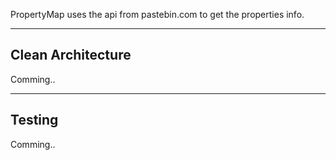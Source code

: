 


PropertyMap uses the api from pastebin.com to get the properties info.


---------------------
Clean Architecture
---------------

Comming..


------------
Testing
---------

Comming..


